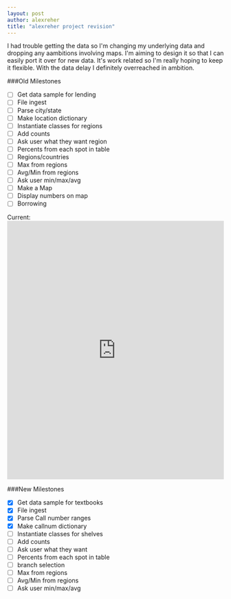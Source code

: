 ```yaml
---
layout: post
author: alexreher
title: "alexreher project revision"
---
```


I had trouble getting the data so I'm changing my underlying data and dropping any aambitions involving maps. I'm aiming to design it so that I can easily port it over for new data. It's work related so I'm really hoping to keep it flexible.
With the data delay I definitely overreached in ambition.

###Old Milestones
 - [ ] Get data sample for lending
 - [ ] File ingest
 - [ ] Parse city/state
 - [ ] Make location dictionary
 - [ ] Instantiate classes for regions
 - [ ] Add counts
 - [ ] Ask user what they want region 
 - [ ] Percents from each spot in table
 - [ ] Regions/countries
 - [ ] Max from regions
 - [ ] Avg/Min from regions
 - [ ] Ask user min/max/avg
 - [ ] Make a Map
 - [ ] Display numbers on map
 - [ ] Borrowing

Current: <iframe src="https://trinket.io/embed/python3/7b65696337" width="100%" height="600" frameborder="0" marginwidth="0" marginheight="0" allowfullscreen></iframe>

###New Milestones
 - [x] Get data sample for textbooks
 - [x] File ingest
 - [x] Parse Call number ranges
 - [x] Make callnum dictionary
 - [ ] Instantiate classes for shelves
 - [ ] Add counts
 - [ ] Ask user what they want 
 - [ ] Percents from each spot in table
 - [ ] branch selection
 - [ ] Max from regions
 - [ ] Avg/Min from regions
 - [ ] Ask user min/max/avg
